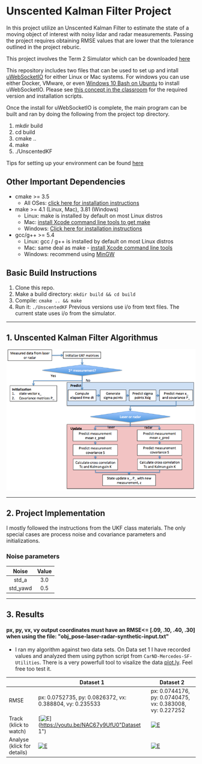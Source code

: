 [//]: # (Image References)
[flowchart]: ./img/flowchart.png

# Unscented Kalman Filter Project

In this project utilize an Unscented Kalman Filter to estimate the state of a moving object of interest with noisy lidar and radar measurements. Passing the project requires obtaining RMSE values that are lower that the tolerance outlined in the project reburic. 

This project involves the Term 2 Simulator which can be downloaded [here](https://github.com/udacity/self-driving-car-sim/releases)

This repository includes two files that can be used to set up and intall [uWebSocketIO](https://github.com/uWebSockets/uWebSockets) for either Linux or Mac systems. For windows you can use either Docker, VMware, or even [Windows 10 Bash on Ubuntu](https://www.howtogeek.com/249966/how-to-install-and-use-the-linux-bash-shell-on-windows-10/) to install uWebSocketIO. Please see [this concept in the classroom](https://classroom.udacity.com/nanodegrees/nd013/parts/40f38239-66b6-46ec-ae68-03afd8a601c8/modules/0949fca6-b379-42af-a919-ee50aa304e6a/lessons/f758c44c-5e40-4e01-93b5-1a82aa4e044f/concepts/16cf4a78-4fc7-49e1-8621-3450ca938b77) for the required version and installation scripts.

Once the install for uWebSocketIO is complete, the main program can be built and ran by doing the following from the project top directory.

1. mkdir build
2. cd build
3. cmake ..
4. make
5. ./UnscentedKF

Tips for setting up your environment can be found [here](https://classroom.udacity.com/nanodegrees/nd013/parts/40f38239-66b6-46ec-ae68-03afd8a601c8/modules/0949fca6-b379-42af-a919-ee50aa304e6a/lessons/f758c44c-5e40-4e01-93b5-1a82aa4e044f/concepts/23d376c7-0195-4276-bdf0-e02f1f3c665d)



## Other Important Dependencies
* cmake >= 3.5
  * All OSes: [click here for installation instructions](https://cmake.org/install/)
* make >= 4.1 (Linux, Mac), 3.81 (Windows)
  * Linux: make is installed by default on most Linux distros
  * Mac: [install Xcode command line tools to get make](https://developer.apple.com/xcode/features/)
  * Windows: [Click here for installation instructions](http://gnuwin32.sourceforge.net/packages/make.htm)
* gcc/g++ >= 5.4
  * Linux: gcc / g++ is installed by default on most Linux distros
  * Mac: same deal as make - [install Xcode command line tools](https://developer.apple.com/xcode/features/)
  * Windows: recommend using [MinGW](http://www.mingw.org/)

## Basic Build Instructions

1. Clone this repo.
2. Make a build directory: `mkdir build && cd build`
3. Compile: `cmake .. && make`
4. Run it: `./UnscentedKF` Previous versions use i/o from text files.  The current state uses i/o
from the simulator.

---

## 1. Unscented Kalman Filter Algorithmus

![alt Unscented Kalman Filter Algorithmus][flowchart]

---
## 2. Project Implementation

I mostly followed the instructions from the UKF class materials. The only special cases are process noise and covariance parameters and initializations.

### Noise parameters

|    Noise   |    Value      | 
|:----------:|:-------------:| 
|  std_a     |      3.0      | 
| std_yawd   |      0.5      | 

---
## 3. Results


####   px, py, vx, vy output coordinates must have an RMSE<= [.09, .10, .40, .30] when using the file: "obj_pose-laser-radar-synthetic-input.txt"
* I ran my algorithm against two data sets. On Data set 1 I have recorded values and analyzed them using python script from `CarND-Mercedes-SF-Utilities`. There is a very powerfull tool to visalize the data [plot.ly](https://plot.ly). Feel free too test it.

|  | Dataset 1                     | Dataset 2                 |
|-----|---------------------------|---------------------------|
| RMSE | px: 0.0752735, py: 0.0826372, vx: 0.388804, vy: 0.235533 | px: 0.0744176, py: 0.0740475, vx: 0.383008, vy: 0.227252 |
| Track (klick to watch) | [![E](https://img.youtube.com/vi/NAC67y9UfU0/0.jpg)](https://youtu.be/NAC67y9UfU0"Dataset 1")| [![E](https://img.youtube.com/vi/losWfdkJ2Cc/0.jpg)](https://youtu.be/losWfdkJ2Cc "Dataset 2") |
| Analyse (klick for details) | [![E](data_1.png)](https://plot.ly/~kulrich/1.embed "Dataset 1") | [![E](data_2.png)](https://plot.ly/~kulrich/3.embed "Dataset 2") |
